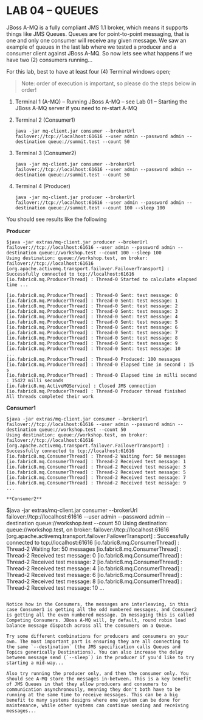 # LAB 04 – QUEUES

JBoss A-MQ is a fully compliant JMS 1.1 broker, which means it supports things like JMS Queues. Queues are for point-to-point messaging, that is one and only one consumer will receive any given message. We saw an example of queues in the last lab where we tested a producer and a consumer client against JBoss A-MQ. So now lets see what happens if we have two (2) consumers running...

For this lab, best to have at least four (4) Terminal windows open; 

> Note: order of execution is important, so please do the steps below in order!

1. Terminal 1 (A-MQ) – Running JBoss A-MQ – see Lab 01 – Starting the JBoss A-MQ server if you need to re-start A-MQ

2. Terminal 2 (Consumer1)

    ```
    java -jar mq-client.jar consumer --brokerUrl failover://tcp://localhost:61616 --user admin --password admin --destination queue://summit.test --count 50
    ```

3. Terminal 3 (Consumer2) 

    ```
    java -jar mq-client.jar consumer --brokerUrl failover://tcp://localhost:61616 --user admin --password admin --destination queue://summit.test --count 50
    ```

4. Terminal 4 (Producer)

    ```
    java -jar mq-client.jar producer --brokerUrl failover://tcp://localhost:61616 --user admin --password admin --destination queue://summit.test --count 100 --sleep 100
    ```

You should see results like the following

**Producer**
```
$java -jar extras/mq-client.jar producer --brokerUrl failover://tcp://localhost:61616 --user admin --password admin --destination queue://workshop.test --count 100 --sleep 100
Using destination: queue://workshop.test, on broker: failover://tcp://localhost:61616
[org.apache.activemq.transport.failover.FailoverTransport] : Successfully connected to tcp://localhost:61616
[io.fabric8.mq.ProducerThread] : Thread-0 Started to calculate elapsed time ...

[io.fabric8.mq.ProducerThread] : Thread-0 Sent: test message: 0
[io.fabric8.mq.ProducerThread] : Thread-0 Sent: test message: 1
[io.fabric8.mq.ProducerThread] : Thread-0 Sent: test message: 2
[io.fabric8.mq.ProducerThread] : Thread-0 Sent: test message: 3
[io.fabric8.mq.ProducerThread] : Thread-0 Sent: test message: 4
[io.fabric8.mq.ProducerThread] : Thread-0 Sent: test message: 5
[io.fabric8.mq.ProducerThread] : Thread-0 Sent: test message: 6
[io.fabric8.mq.ProducerThread] : Thread-0 Sent: test message: 7
[io.fabric8.mq.ProducerThread] : Thread-0 Sent: test message: 8
[io.fabric8.mq.ProducerThread] : Thread-0 Sent: test message: 9
[io.fabric8.mq.ProducerThread] : Thread-0 Sent: test message: 10
...
[io.fabric8.mq.ProducerThread] : Thread-0 Produced: 100 messages
[io.fabric8.mq.ProducerThread] : Thread-0 Elapsed time in second : 15 s
[io.fabric8.mq.ProducerThread] : Thread-0 Elapsed time in milli second : 15422 milli seconds
[io.fabric8.mq.ActiveMQService] : Closed JMS connection
[io.fabric8.mq.ProducerThread] : Thread-0 Producer thread finished
All threads completed their work
```

**Consumer1**
```
$java -jar extras/mq-client.jar consumer --brokerUrl failover://tcp://localhost:61616 --user admin --password admin --destination queue://workshop.test --count 50
Using destination: queue://workshop.test, on broker: failover://tcp://localhost:61616
[org.apache.activemq.transport.failover.FailoverTransport] : Successfully connected to tcp://localhost:61616
[io.fabric8.mq.ConsumerThread] : Thread-2 Waiting for: 50 messages
[io.fabric8.mq.ConsumerThread] : Thread-2 Received test message: 1
[io.fabric8.mq.ConsumerThread] : Thread-2 Received test message: 3
[io.fabric8.mq.ConsumerThread] : Thread-2 Received test message: 5
[io.fabric8.mq.ConsumerThread] : Thread-2 Received test message: 7
[io.fabric8.mq.ConsumerThread] : Thread-2 Received test message: 9
...

**Consumer2**
```
$java -jar extras/mq-client.jar consumer --brokerUrl failover://tcp://localhost:61616 --user admin --password admin --destination queue://workshop.test --count 50
Using destination: queue://workshop.test, on broker: failover://tcp://localhost:61616
[org.apache.activemq.transport.failover.FailoverTransport] : Successfully connected to tcp://localhost:61616
[io.fabric8.mq.ConsumerThread] : Thread-2 Waiting for: 50 messages
[io.fabric8.mq.ConsumerThread] : Thread-2 Received test message: 0
[io.fabric8.mq.ConsumerThread] : Thread-2 Received test message: 2
[io.fabric8.mq.ConsumerThread] : Thread-2 Received test message: 4
[io.fabric8.mq.ConsumerThread] : Thread-2 Received test message: 6
[io.fabric8.mq.ConsumerThread] : Thread-2 Received test message: 8
[io.fabric8.mq.ConsumerThread] : Thread-2 Received test message: 10
...

```

Notice how in the Consumers, the messages are interleaving, in this case Consumer1 is getting all the odd numbered messages, and Consumer2 is getting all the even numbered message. In messaging this is called Competing Consumers. JBoss A-MQ will, by default, round robin load balance message dispatch across all the consumers on a Queue.

Try some different combinations for producers and consumers on your own. The most important part is ensuring they are all connecting to the same `--destination` (the JMS specification calls Queues and Topics generically Destinations). You can also increase the delay between message send (`--sleep`) in the producer if you'd like to try starting a mid-way...

Also try running the producer only, and then the consumer only. You should see A-MQ store the messages in-between. This is a key benefit of JMS Queues in that they allow producers and consumers to communication asynchronously, meaning they don't both have to be running at the same time to receive messages. This can be a big benefit to many systems designs where one system can be done for maintenance, while other systems can continue sending and receiving messages...
